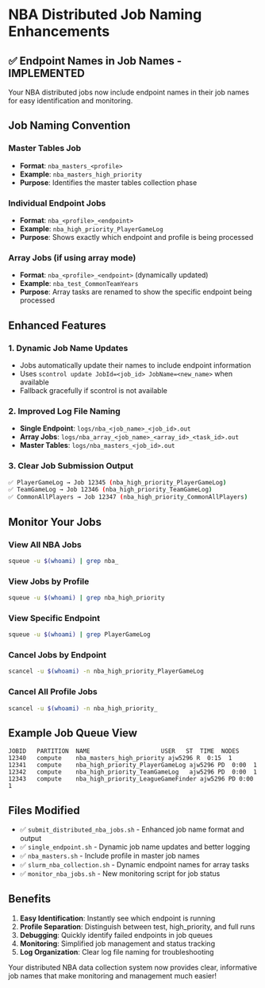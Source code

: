 # NBA Distributed Job Naming Enhancements

## ✅ **Endpoint Names in Job Names - IMPLEMENTED**

Your NBA distributed jobs now include endpoint names in their job names for easy identification and monitoring.

## Job Naming Convention

### **Master Tables Job**
- **Format**: `nba_masters_<profile>`
- **Example**: `nba_masters_high_priority`
- **Purpose**: Identifies the master tables collection phase

### **Individual Endpoint Jobs**
- **Format**: `nba_<profile>_<endpoint>`
- **Example**: `nba_high_priority_PlayerGameLog`
- **Purpose**: Shows exactly which endpoint and profile is being processed

### **Array Jobs** (if using array mode)
- **Format**: `nba_<profile>_<endpoint>` (dynamically updated)
- **Example**: `nba_test_CommonTeamYears`
- **Purpose**: Array tasks are renamed to show the specific endpoint being processed

## Enhanced Features

### **1. Dynamic Job Name Updates**
- Jobs automatically update their names to include endpoint information
- Uses `scontrol update JobId=<job_id> JobName=<new_name>` when available
- Fallback gracefully if scontrol is not available

### **2. Improved Log File Naming**
- **Single Endpoint**: `logs/nba_<job_name>_<job_id>.out`
- **Array Jobs**: `logs/nba_array_<job_name>_<array_id>_<task_id>.out`
- **Master Tables**: `logs/nba_masters_<job_id>.out`

### **3. Clear Job Submission Output**
```bash
✅ PlayerGameLog → Job 12345 (nba_high_priority_PlayerGameLog)
✅ TeamGameLog → Job 12346 (nba_high_priority_TeamGameLog)
✅ CommonAllPlayers → Job 12347 (nba_high_priority_CommonAllPlayers)
```

## Monitor Your Jobs

### **View All NBA Jobs**
```bash
squeue -u $(whoami) | grep nba_
```

### **View Jobs by Profile**
```bash
squeue -u $(whoami) | grep nba_high_priority
```

### **View Specific Endpoint**
```bash
squeue -u $(whoami) | grep PlayerGameLog
```

### **Cancel Jobs by Endpoint**
```bash
scancel -u $(whoami) -n nba_high_priority_PlayerGameLog
```

### **Cancel All Profile Jobs**
```bash
scancel -u $(whoami) -n nba_high_priority_
```

## Example Job Queue View

```
JOBID   PARTITION  NAME                    USER   ST  TIME  NODES
12340   compute    nba_masters_high_priority ajw5296 R  0:15  1
12341   compute    nba_high_priority_PlayerGameLog ajw5296 PD  0:00  1
12342   compute    nba_high_priority_TeamGameLog   ajw5296 PD  0:00  1
12343   compute    nba_high_priority_LeagueGameFinder ajw5296 PD 0:00 1
```

## Files Modified

- ✅ `submit_distributed_nba_jobs.sh` - Enhanced job name format and output
- ✅ `single_endpoint.sh` - Dynamic job name updates and better logging
- ✅ `nba_masters.sh` - Include profile in master job names
- ✅ `slurm_nba_collection.sh` - Dynamic endpoint names for array tasks
- ✅ `monitor_nba_jobs.sh` - New monitoring script for job status

## Benefits

1. **Easy Identification**: Instantly see which endpoint is running
2. **Profile Separation**: Distinguish between test, high_priority, and full runs
3. **Debugging**: Quickly identify failed endpoints in job queues
4. **Monitoring**: Simplified job management and status tracking
5. **Log Organization**: Clear log file naming for troubleshooting

Your distributed NBA data collection system now provides clear, informative job names that make monitoring and management much easier!